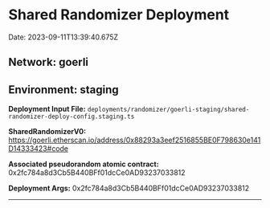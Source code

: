 
# Shared Randomizer Deployment

Date: 2023-09-11T13:39:40.675Z

## **Network:** goerli

## **Environment:** staging

**Deployment Input File:** `deployments/randomizer/goerli-staging/shared-randomizer-deploy-config.staging.ts`

**SharedRandomizerV0:** https://goerli.etherscan.io/address/0x88293a3eef2516855BE0F798630e141D14333423#code

**Associated pseudorandom atomic contract:** 0x2fc784a8d3Cb5B440BFf01dcCe0AD93237033812

**Deployment Args:** 0x2fc784a8d3Cb5B440BFf01dcCe0AD93237033812

---

